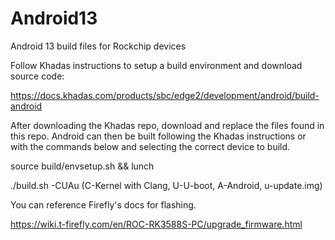 # Android13
Android 13 build files for Rockchip devices

Follow Khadas instructions to setup a build environment and download source code:

https://docs.khadas.com/products/sbc/edge2/development/android/build-android

After downloading the Khadas repo, download and replace the files found in this repo. 
Android can then be built following the Khadas instructions or with the commands below and selecting the correct device to build. 

source build/envsetup.sh && lunch

./build.sh -CUAu    (C-Kernel with Clang, U-U-boot, A-Android, u-update.img)

You can reference Firefly's docs for flashing. 

https://wiki.t-firefly.com/en/ROC-RK3588S-PC/upgrade_firmware.html
